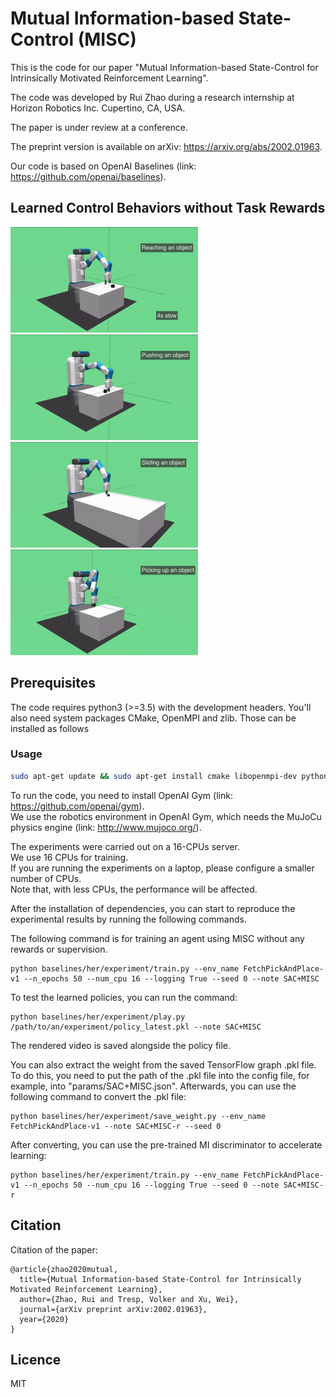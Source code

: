 # Mutual Information-based State-Control (MISC)

This is the code for our paper "Mutual Information-based State-Control for Intrinsically Motivated Reinforcement Learning".

The code was developed by Rui Zhao during a research internship at Horizon Robotics Inc. Cupertino, CA, USA.

The paper is under review at a conference.

The preprint version is available on arXiv: https://arxiv.org/abs/2002.01963.

Our code is based on OpenAI Baselines (link: https://github.com/openai/baselines).   

## Learned Control Behaviors without Task Rewards

<img width="300" height="" src="/demos/reach.gif"> <img width="300" height="" src="/demos/push.gif">
<img width="300" height="" src="/demos/slide.gif"> <img width="300" height="" src="/demos/pick.gif">

## Prerequisites  

The code requires python3 (>=3.5) with the development headers. You'll also need system packages CMake, OpenMPI and zlib. Those can be installed as follows  

### Usage  
    
```bash
sudo apt-get update && sudo apt-get install cmake libopenmpi-dev python3-dev zlib1g-dev
```

To run the code, you need to install OpenAI Gym (link: https://github.com/openai/gym).  
We use the robotics environment in OpenAI Gym, which needs the MuJoCu physics engine (link: http://www.mujoco.org/).   

The experiments were carried out on a 16-CPUs server.  
We use 16 CPUs for training.  
If you are running the experiments on a laptop, please configure a smaller number of CPUs.  
Note that, with less CPUs, the performance will be affected.  

After the installation of dependencies, you can start to reproduce the experimental results by running the following commands.

The following command is for training an agent using MISC without any rewards or supervision.
```
python baselines/her/experiment/train.py --env_name FetchPickAndPlace-v1 --n_epochs 50 --num_cpu 16 --logging True --seed 0 --note SAC+MISC
```
To test the learned policies, you can run the command:  
```
python baselines/her/experiment/play.py /path/to/an/experiment/policy_latest.pkl --note SAC+MISC
```
The rendered video is saved alongside the policy file.

You can also extract the weight from the saved TensorFlow graph .pkl file.
To do this, you need to put the path of the .pkl file into the config file, for example, into "params/SAC+MISC.json".
Afterwards, you can use the following command to convert the .pkl file:
```
python baselines/her/experiment/save_weight.py --env_name FetchPickAndPlace-v1 --note SAC+MISC-r --seed 0
```

After converting, you can use the pre-trained MI discriminator to accelerate learning:
```
python baselines/her/experiment/train.py --env_name FetchPickAndPlace-v1 --n_epochs 50 --num_cpu 16 --logging True --seed 0 --note SAC+MISC-r
```

## Citation

Citation of the paper:

```
@article{zhao2020mutual,
  title={Mutual Information-based State-Control for Intrinsically Motivated Reinforcement Learning},
  author={Zhao, Rui and Tresp, Volker and Xu, Wei},
  journal={arXiv preprint arXiv:2002.01963},
  year={2020}
}
```

## Licence

MIT
